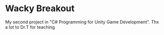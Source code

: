 # Wacky Breakout
 My second project in "C# Programming for Unity Game Development". Thx a lot to Dr.T for teaching
